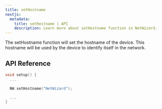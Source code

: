 ```yaml
---
title: setHostname
nextjs:
  metadata:
    title: setHostname | API
    description: Learn more about setHostname function in NetWizard.
---
```


The setHostname function will set the hostname of the device. This hostname will be used by the device to identify itself in the network.

## API Reference

```cpp
void setup() {
  ...

  NW.setHostname("NetWizard");

  ...
}
```
